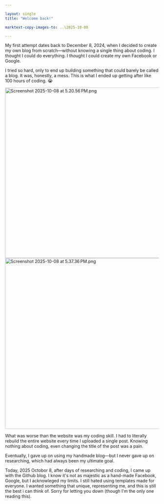 ```yaml
---

layout: single
title: "Welcome back!"

marktext-copy-images-to: ..\2025-10-08

---
```



My first attempt dates back to December 8, 2024, when I decided to create my own blog from scratch—without knowing a single thing about coding. I thought I could do everything. I thought I could create my own Facebook or Google. 

I tried so hard, only to end up building something that could barely be called a blog. It was, honestly, a mess. This is what I ended up getting after like 100 hours of coding. 😭

<img title="" src="file:///var/folders/8d/bd594lf12cj9z057mkwxhc9c0000gn/T/TemporaryItems/NSIRD_screencaptureui_M90Kud/Screenshot%202025-10-08%20at%205.20.56 PM.png" alt="Screenshot 2025-10-08 at 5.20.56 PM.png" width="558">

<img src="file:///var/folders/8d/bd594lf12cj9z057mkwxhc9c0000gn/T/TemporaryItems/NSIRD_screencaptureui_aeV2Xn/Screenshot%202025-10-08%20at%205.37.36 PM.png" title="" alt="Screenshot 2025-10-08 at 5.37.36 PM.png" width="559">

What was worse than the website was my coding skill. I had to literally rebuild the entire website every time I uploaded a single post. Knowing nothing about coding, even changing the title of the post was a pain.

Eventually, I gave up on using my handmade blog—but I never gave up on researching, which had always been my ultimate goal. 

Today, 2025 Octobor 8, after days of researching and coding, I came up with the Github blog. I know it's not as majestic as a hand-made Facebook, Google, but I acknowleged my limits. I still hated using templates made for everyone. I wanted something that unique, representing me, and this is still the best i can think of. Sorry for letting you down (though I'm the only one reading this).
